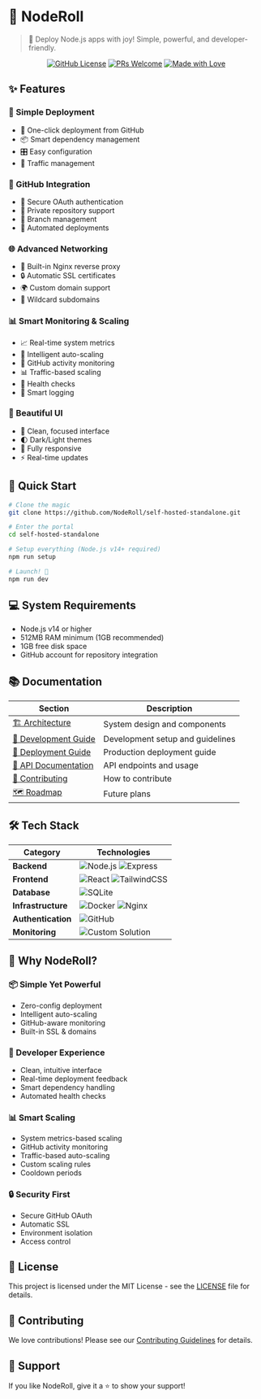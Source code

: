 # 🚀 NodeRoll

> 🌟 Deploy Node.js apps with joy! Simple, powerful, and developer-friendly.

<div align="center">

[![GitHub License](https://img.shields.io/badge/license-MIT-blue.svg)](LICENSE)
[![PRs Welcome](https://img.shields.io/badge/PRs-welcome-brightgreen.svg)](CONTRIBUTING.md)
[![Made with Love](https://img.shields.io/badge/Made%20with-❤️-red.svg)](https://noderoll.com)

</div>

## ✨ Features

### 🎯 Simple Deployment
- 🔄 One-click deployment from GitHub
- 📦 Smart dependency management
- 🎛️ Easy configuration
- 🚦 Traffic management

### 🔐 GitHub Integration
- 🔑 Secure OAuth authentication
- 🏰 Private repository support
- 🌿 Branch management
- 🔄 Automated deployments

### 🌐 Advanced Networking
- 🔄 Built-in Nginx reverse proxy
- 🔒 Automatic SSL certificates
- 🌍 Custom domain support
- 🎯 Wildcard subdomains

### 📊 Smart Monitoring & Scaling
- 📈 Real-time system metrics
- 🔄 Intelligent auto-scaling
- 🐙 GitHub activity monitoring
- 📊 Traffic-based scaling
- 💓 Health checks
- 📝 Smart logging

### 🎨 Beautiful UI
- 🎯 Clean, focused interface
- 🌓 Dark/Light themes
- 📱 Fully responsive
- ⚡ Real-time updates

## 🚀 Quick Start

```bash
# Clone the magic
git clone https://github.com/NodeRoll/self-hosted-standalone.git

# Enter the portal
cd self-hosted-standalone

# Setup everything (Node.js v14+ required)
npm run setup

# Launch! 🚀
npm run dev
```

## 💻 System Requirements

- Node.js v14 or higher
- 512MB RAM minimum (1GB recommended)
- 1GB free disk space
- GitHub account for repository integration

## 📚 Documentation

| Section | Description |
|---------|-------------|
| [🏗️ Architecture](docs/ARCHITECTURE.md) | System design and components |
| [📖 Development Guide](docs/DEVELOPMENT.md) | Development setup and guidelines |
| [🚀 Deployment Guide](docs/DEPLOYMENT.md) | Production deployment guide |
| [🔌 API Documentation](docs/API.md) | API endpoints and usage |
| [🤝 Contributing](CONTRIBUTING.md) | How to contribute |
| [🗺️ Roadmap](ROADMAP.md) | Future plans |

## 🛠️ Tech Stack

<div align="center">

| Category | Technologies |
|----------|-------------|
| **Backend** | ![Node.js](https://img.shields.io/badge/Node.js-339933?style=flat&logo=nodedotjs&logoColor=white) ![Express](https://img.shields.io/badge/Express-000000?style=flat&logo=express&logoColor=white) |
| **Frontend** | ![React](https://img.shields.io/badge/React-61DAFB?style=flat&logo=react&logoColor=black) ![TailwindCSS](https://img.shields.io/badge/Tailwind-38B2AC?style=flat&logo=tailwind-css&logoColor=white) |
| **Database** | ![SQLite](https://img.shields.io/badge/SQLite-003B57?style=flat&logo=sqlite&logoColor=white) |
| **Infrastructure** | ![Docker](https://img.shields.io/badge/Docker-2496ED?style=flat&logo=docker&logoColor=white) ![Nginx](https://img.shields.io/badge/Nginx-009639?style=flat&logo=nginx&logoColor=white) |
| **Authentication** | ![GitHub](https://img.shields.io/badge/GitHub_OAuth-181717?style=flat&logo=github&logoColor=white) |
| **Monitoring** | ![Custom Solution](https://img.shields.io/badge/Custom_Monitoring-FF4F64?style=flat&logo=gauge&logoColor=white) |

</div>

## 🌟 Why NodeRoll?

### 📦 Simple Yet Powerful
- Zero-config deployment
- Intelligent auto-scaling
- GitHub-aware monitoring
- Built-in SSL & domains

### 🚀 Developer Experience
- Clean, intuitive interface
- Real-time deployment feedback
- Smart dependency handling
- Automated health checks

### 📊 Smart Scaling
- System metrics-based scaling
- GitHub activity monitoring
- Traffic-based auto-scaling
- Custom scaling rules
- Cooldown periods

### 🔒 Security First
- Secure GitHub OAuth
- Automatic SSL
- Environment isolation
- Access control

## 📝 License

This project is licensed under the MIT License - see the [LICENSE](LICENSE) file for details.

## 🤝 Contributing

We love contributions! Please see our [Contributing Guidelines](CONTRIBUTING.md) for details.

## 💫 Support

If you like NodeRoll, give it a ⭐️ to show your support!
